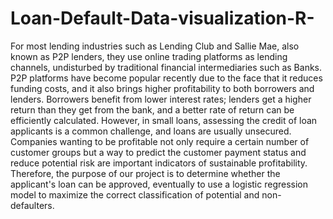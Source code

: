 # Loan-Default-Data-visualization-R-
For most lending industries such as Lending Club and Sallie Mae, also known as P2P lenders, they use online trading platforms as lending channels, undisturbed by traditional financial intermediaries such as Banks. P2P platforms have become popular recently due to the face that it reduces funding costs, and it also brings higher profitability to both borrowers and lenders. Borrowers benefit from lower interest rates; lenders get a higher return than they get from the bank, and a better rate of return can be efficiently calculated. However, in small loans, assessing the credit of loan applicants is a common challenge, and loans are usually unsecured. Companies wanting to be profitable not only require a certain number of customer groups but a way to predict the customer payment status and reduce potential risk are important indicators of sustainable profitability. Therefore, the purpose of our project is to determine whether the applicant's loan can be approved, eventually to use a logistic regression model to maximize the correct classification of potential and non-defaulters.
